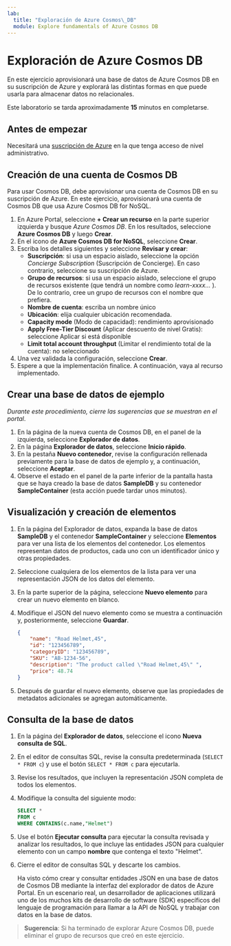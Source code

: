 ```yaml
---
lab:
  title: "Exploración de Azure Cosmos\_DB"
  module: Explore fundamentals of Azure Cosmos DB
---
```

# Exploración de Azure Cosmos DB

En este ejercicio aprovisionará una base de datos de Azure Cosmos DB en su suscripción de Azure y explorará las distintas formas en que puede usarla para almacenar datos no relacionales.

Este laboratorio se tarda aproximadamente **15** minutos en completarse.

## Antes de empezar

Necesitará una [suscripción de Azure](https://azure.microsoft.com/free) en la que tenga acceso de nivel administrativo.

## Creación de una cuenta de Cosmos DB

Para usar Cosmos DB, debe aprovisionar una cuenta de Cosmos DB en su suscripción de Azure. En este ejercicio, aprovisionará una cuenta de Cosmos DB que usa Azure Cosmos DB for NoSQL.

1. En Azure Portal, seleccione **+ Crear un recurso** en la parte superior izquierda y busque *Azure Cosmos DB*.  En los resultados, seleccione **Azure Cosmos DB** y luego **Crear**.
1. En el icono de **Azure Cosmos DB for NoSQL**, seleccione **Crear**.
1. Escriba los detalles siguientes y seleccione **Revisar y crear**:
    - **Suscripción**: si usa un espacio aislado, seleccione la opción *Concierge Subscription* (Suscripción de Concierge). En caso contrario, seleccione su suscripción de Azure.
    - **Grupo de recursos**: si usa un espacio aislado, seleccione el grupo de recursos existente (que tendrá un nombre como *learn-xxxx…* ). De lo contrario, cree un grupo de recursos con el nombre que prefiera.
    - **Nombre de cuenta**: escriba un nombre único
    - **Ubicación**: elija cualquier ubicación recomendada.
    - **Capacity mode** (Modo de capacidad): rendimiento aprovisionado
    - **Apply Free-Tier Discount** (Aplicar descuento de nivel Gratis): seleccione Aplicar si está disponible
    - **Limit total account throughput** (Limitar el rendimiento total de la cuenta): no seleccionado
1. Una vez validada la configuración, seleccione **Crear**.
1. Espere a que la implementación finalice. A continuación, vaya al recurso implementado.

## Crear una base de datos de ejemplo

*Durante este procedimiento, cierre las sugerencias que se muestran en el portal*.

1. En la página de la nueva cuenta de Cosmos DB, en el panel de la izquierda, seleccione **Explorador de datos**.
1. En la página **Explorador de datos**, seleccione **Inicio rápido**.
1. En la pestaña **Nuevo contenedor**, revise la configuración rellenada previamente para la base de datos de ejemplo y, a continuación, seleccione **Aceptar**.
1. Observe el estado en el panel de la parte inferior de la pantalla hasta que se haya creado la base de datos **SampleDB** y su contenedor **SampleContainer** (esta acción puede tardar unos minutos).

## Visualización y creación de elementos

1. En la página del Explorador de datos, expanda la base de datos **SampleDB** y el contenedor **SampleContainer** y seleccione **Elementos** para ver una lista de los elementos del contenedor. Los elementos representan datos de productos, cada uno con un identificador único y otras propiedades.
1. Seleccione cualquiera de los elementos de la lista para ver una representación JSON de los datos del elemento.
1. En la parte superior de la página, seleccione **Nuevo elemento** para crear un nuevo elemento en blanco.
1. Modifique el JSON del nuevo elemento como se muestra a continuación y, posteriormente, seleccione **Guardar**.

    ```json
    {
        "name": "Road Helmet,45",
        "id": "123456789",
        "categoryID": "123456789",
        "SKU": "AB-1234-56",
        "description": "The product called \"Road Helmet,45\" ",
        "price": 48.74
    }
    ```

1. Después de guardar el nuevo elemento, observe que las propiedades de metadatos adicionales se agregan automáticamente.

## Consulta de la base de datos

1. En la página del **Explorador de datos**, seleccione el icono **Nueva consulta de SQL**.
1. En el editor de consultas SQL, revise la consulta predeterminada (`SELECT * FROM c`) y use el botón `SELECT * FROM c` para ejecutarla.
1. Revise los resultados, que incluyen la representación JSON completa de todos los elementos.
1. Modifique la consulta del siguiente modo:

    ```sql
    SELECT *
    FROM c
    WHERE CONTAINS(c.name,"Helmet")
    ```

1. Use el botón **Ejecutar consulta** para ejecutar la consulta revisada y analizar los resultados, lo que incluye las entidades JSON para cualquier elemento con un campo **nombre** que contenga el texto "Helmet".
1. Cierre el editor de consultas SQL y descarte los cambios.

    Ha visto cómo crear y consultar entidades JSON en una base de datos de Cosmos DB mediante la interfaz del explorador de datos de Azure Portal. En un escenario real, un desarrollador de aplicaciones utilizará uno de los muchos kits de desarrollo de software (SDK) específicos del lenguaje de programación para llamar a la API de NoSQL y trabajar con datos en la base de datos.

> **Sugerencia**: Si ha terminado de explorar Azure Cosmos DB, puede eliminar el grupo de recursos que creó en este ejercicio.
